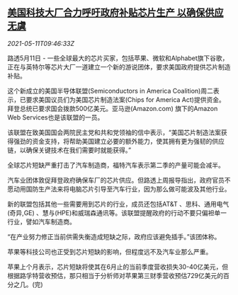 <!--1620727263000-->
[美国科技大厂合力呼吁政府补贴芯片生产 以确保供应无虞](https://cn.reuters.com/article/us-tech-giants-chip-subsidy-0511-idCNKBS2CS11Z)
------

<div><i>2021-05-11T09:46:33Z</i></div><p>路透5月11日 - 一些全球最大的芯片买家，包括苹果、微软和Alphabet旗下谷歌，正在与英特尔等芯片大厂一道建立一个新的游说团体，要求美国政府提供芯片制造补贴。</p><p>这个新成立的美国半导体联盟(Semiconductors in America Coalition)周二表示，已要求美国议员们为美国芯片制造法案(Chips for America Act)提供资金。拜登总统已要求国会拨款500亿美元。亚马逊(Amazon.com) 旗下的Amazon Web Services也是该联盟的一员。</p><p>该联盟在致美国国会两院民主党和共和党领袖的信中表示，“美国芯片制造法案获得强劲的资金支持，将帮助美国建立必要的额外能力，使其拥有更为强韧的供应链，以确保关键技术在我们需要时就能获得。”</p><p>全球芯片短缺严重打击了汽车制造商，福特汽车表示第二季的产量可能会减半。</p><p>汽车业团体敦促拜登政府确保车厂的芯片供应。但路透上周报导指出，政府官员不愿动用国防生产法来将电脑芯片引导至汽车行业，因为那么做可能波及其他行业。</p><p>新的联盟包括其他一些需要用到芯片的行业，成员还包括AT&amp;T 、思科、通用电气(奇异,GE) 、慧与(HPE)和威瑞森通讯等。该联盟提醒政府的行动不要只偏袒单一行业，譬如汽车制造商。</p><p>“在产业努力修正当前供需失衡造成短缺之际，政府应该避免插手。”该团体称。</p><p>苹果等科技公司也正受到芯片短缺的影响，但程度远不及汽车业那么严重。</p><p>苹果上个月表示，芯片短缺将使其在6月止的当前季度营收损失30-40亿美元，但根据路孚特营收预估，那只相当于分析师对苹果第三财季营收预估729亿美元的百分之几。(完)</p>
